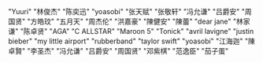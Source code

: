 "Yuuri" "林俊杰" "陈奕迅" "yoasobi" "张天赋" "张敬轩" "冯允谦" "吕爵安" "周国贤" "方皓玟" "五月天" "周杰伦" "洪嘉豪" "陳健安" "陳蕾" "dear jane" "林家谦"  "陈卓贤" "AGA" "C ALLSTAR" "Maroon 5" "Tonick" "avril lavigne"  "justin bieber" "my little airport" "rubberband" "taylor swift" "yoasobi" "江海迦" "陳卓賢" "李圣杰" "冯允谦" "吕爵安" "周国贤" "邓紫棋" "范逸臣" "茄子蛋"

